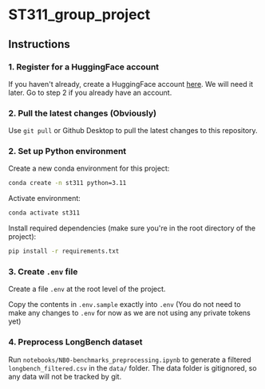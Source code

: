 # ST311_group_project

## Instructions 

### 1. Register for a HuggingFace account

If you haven't already, create a HuggingFace account [here](https://huggingface.co/join). We will need it later. Go to step 2 if you already have an account. 

### 2. Pull the latest changes (Obviously) 

Use `git pull` or Github Desktop to pull the latest changes to this repository. 

### 2. Set up Python environment

Create a new conda environment for this project: 
```bash
conda create -n st311 python=3.11
```

Activate environment: 
```bash
conda activate st311 
```

Install required dependencies (make sure you're in the root directory of the project): 
```bash
pip install -r requirements.txt 
```

### 3. Create `.env` file

Create a file `.env` at the root level of the project. 

Copy the contents in `.env.sample` exactly into `.env` (You do not need to make any changes to `.env` for now as we are not using any private tokens yet) 

### 4. Preprocess LongBench dataset

Run `notebooks/NB0-benchmarks_preprocessing.ipynb` to generate a filtered `longbench_filtered.csv` in the `data/` folder. The data folder is gitignored, so any data will not be tracked by git. 
